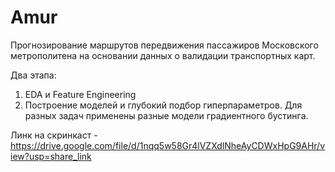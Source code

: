 # Amur
Прогнозирование маршрутов передвижения пассажиров Московского метрополитена на основании данных о валидации транспортных карт.

Два этапа:
1) EDA и Feature Engineering
2) Построение моделей и глубокий подбор гиперпараметров. Для разных задач применены разные модели градиентного бустинга.

Линк на скринкаст - https://drive.google.com/file/d/1nqq5w58Gr4lVZXdlNheAyCDWxHpG9AHr/view?usp=share_link
